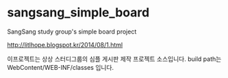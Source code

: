 sangsang_simple_board
=====================

SangSang study group's simple board project

http://litlhope.blogspot.kr/2014/08/1.html

이프로젝트는 상상 스터디그룹의 심플 게시판 제작 프로젝트 소스입니다.
build path는 WebContent/WEB-INF/classes 입니다.
